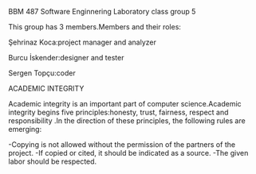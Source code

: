 BBM 487 Software Enginnering Laboratory class group 5 


This group has 3 members.Members and their roles:


Şehrinaz Koca:project manager and analyzer

Burcu İskender:designer and tester

Sergen Topçu:coder


ACADEMIC INTEGRITY


Academic integrity is an important part of computer science.Academic integrity begins five principles:honesty, trust, fairness, respect and responsibility .In the direction of these principles, the following rules are emerging:

-Copying is not allowed without the permission of the partners of the project.
-If copied or cited, it should be indicated as a source.
-The given labor should be respected.
